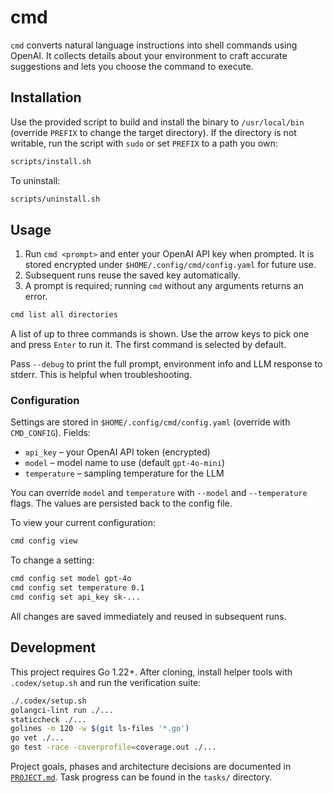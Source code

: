 # cmd

`cmd` converts natural language instructions into shell commands using OpenAI. It collects details about your environment to craft accurate suggestions and lets you choose the command to execute.

## Installation

Use the provided script to build and install the binary to `/usr/local/bin` (override `PREFIX` to change the target directory). If the directory is not writable, run the script with `sudo` or set `PREFIX` to a path you own:

```bash
scripts/install.sh
```

To uninstall:

```bash
scripts/uninstall.sh
```

## Usage

1. Run `cmd <prompt>` and enter your OpenAI API key when prompted. It is stored
   encrypted under `$HOME/.config/cmd/config.yaml` for future use.
2. Subsequent runs reuse the saved key automatically.
3. A prompt is required; running `cmd` without any arguments returns an error.

```bash
cmd list all directories
```

A list of up to three commands is shown. Use the arrow keys to pick one and press `Enter` to run it. The first command is selected by default.

Pass `--debug` to print the full prompt, environment info and LLM response to stderr. This is helpful when troubleshooting.

### Configuration

Settings are stored in `$HOME/.config/cmd/config.yaml` (override with `CMD_CONFIG`).
Fields:

- `api_key` – your OpenAI API token (encrypted)
- `model` – model name to use (default `gpt-4o-mini`)
- `temperature` – sampling temperature for the LLM

You can override `model` and `temperature` with `--model` and `--temperature` flags. The values are persisted back to the config file.

To view your current configuration:

```bash
cmd config view
```

To change a setting:

```bash
cmd config set model gpt-4o
cmd config set temperature 0.1
cmd config set api_key sk-...
```

All changes are saved immediately and reused in subsequent runs.

## Development

This project requires Go 1.22+. After cloning, install helper tools with `.codex/setup.sh` and run the verification suite:

```bash
./.codex/setup.sh
golangci-lint run ./...
staticcheck ./...
golines -m 120 -w $(git ls-files '*.go')
go vet ./...
go test -race -coverprofile=coverage.out ./...
```

Project goals, phases and architecture decisions are documented in [`PROJECT.md`](PROJECT.md). Task progress can be found in the `tasks/` directory.
